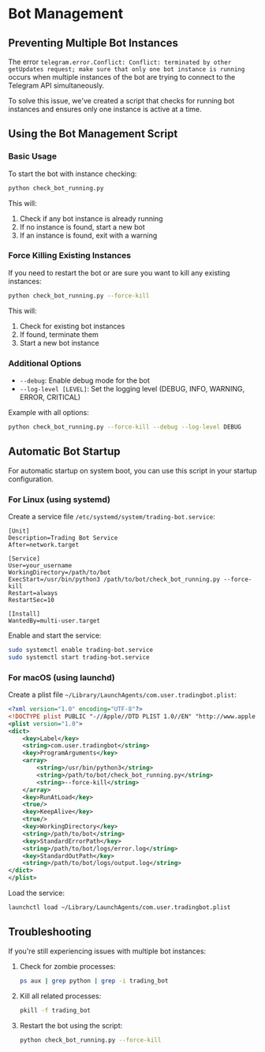 # Bot Management

## Preventing Multiple Bot Instances

The error `telegram.error.Conflict: Conflict: terminated by other getUpdates request; make sure that only one bot instance is running` occurs when multiple instances of the bot are trying to connect to the Telegram API simultaneously.

To solve this issue, we've created a script that checks for running bot instances and ensures only one instance is active at a time.

## Using the Bot Management Script

### Basic Usage

To start the bot with instance checking:

```bash
python check_bot_running.py
```

This will:
1. Check if any bot instance is already running
2. If no instance is found, start a new bot
3. If an instance is found, exit with a warning

### Force Killing Existing Instances

If you need to restart the bot or are sure you want to kill any existing instances:

```bash
python check_bot_running.py --force-kill
```

This will:
1. Check for existing bot instances
2. If found, terminate them
3. Start a new bot instance

### Additional Options

- `--debug`: Enable debug mode for the bot
- `--log-level [LEVEL]`: Set the logging level (DEBUG, INFO, WARNING, ERROR, CRITICAL)

Example with all options:

```bash
python check_bot_running.py --force-kill --debug --log-level DEBUG
```

## Automatic Bot Startup

For automatic startup on system boot, you can use this script in your startup configuration.

### For Linux (using systemd)

Create a service file `/etc/systemd/system/trading-bot.service`:

```
[Unit]
Description=Trading Bot Service
After=network.target

[Service]
User=your_username
WorkingDirectory=/path/to/bot
ExecStart=/usr/bin/python3 /path/to/bot/check_bot_running.py --force-kill
Restart=always
RestartSec=10

[Install]
WantedBy=multi-user.target
```

Enable and start the service:

```bash
sudo systemctl enable trading-bot.service
sudo systemctl start trading-bot.service
```

### For macOS (using launchd)

Create a plist file `~/Library/LaunchAgents/com.user.tradingbot.plist`:

```xml
<?xml version="1.0" encoding="UTF-8"?>
<!DOCTYPE plist PUBLIC "-//Apple//DTD PLIST 1.0//EN" "http://www.apple.com/DTDs/PropertyList-1.0.dtd">
<plist version="1.0">
<dict>
    <key>Label</key>
    <string>com.user.tradingbot</string>
    <key>ProgramArguments</key>
    <array>
        <string>/usr/bin/python3</string>
        <string>/path/to/bot/check_bot_running.py</string>
        <string>--force-kill</string>
    </array>
    <key>RunAtLoad</key>
    <true/>
    <key>KeepAlive</key>
    <true/>
    <key>WorkingDirectory</key>
    <string>/path/to/bot</string>
    <key>StandardErrorPath</key>
    <string>/path/to/bot/logs/error.log</string>
    <key>StandardOutPath</key>
    <string>/path/to/bot/logs/output.log</string>
</dict>
</plist>
```

Load the service:

```bash
launchctl load ~/Library/LaunchAgents/com.user.tradingbot.plist
```

## Troubleshooting

If you're still experiencing issues with multiple bot instances:

1. Check for zombie processes:
   ```bash
   ps aux | grep python | grep -i trading_bot
   ```

2. Kill all related processes:
   ```bash
   pkill -f trading_bot
   ```

3. Restart the bot using the script:
   ```bash
   python check_bot_running.py --force-kill
   ``` 